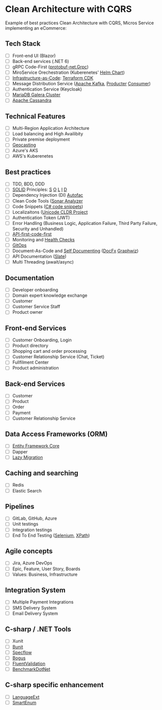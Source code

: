 # Clean Architecture with CQRS
Example of best practices Clean Architecture with CQRS, Micros Service implementing an eCommerce:

## Tech Stack
- [ ] Front-end UI (Blazor)
- [ ] Back-end services (.NET 6)
- [ ] gRPC Code-First ([protobuf-net.Grpc](https://protobuf-net.github.io/protobuf-net.Grpc/))
- [ ] MiroService Orechestration (Kuberenetes' [Helm Chart](https://helm.sh/))
- [ ] [Infrastructure-as-Code](https://en.wikipedia.org/wiki/Infrastructure_as_code): [Terraform CDK](https://github.com/hashicorp/terraform-cdk/blob/main/docs/getting-started/csharp.md)
- [ ] Message Distribution Service ([Apache Kafka](https://kafka.apache.org/), [Producter](https://github.com/confluentinc/confluent-kafka-dotnet/) [Consumer](https://github.com/criteo/kafka-sharp))
- [ ] Authentication Service (Keycloak)
- [ ] [MariaDB Galera Cluster](https://mariadb.com/kb/en/what-is-mariadb-galera-cluster/)
- [ ] [Apache Cassandra](https://cassandra.apache.org/_/index.html)

## Technical Features
- [ ] Multi-Region Application Architecture
- [ ] Load balancing and High Availibity 
- [ ] Private premise deployment
- [ ] [Geocasting](https://en.wikipedia.org/wiki/Geocast)
- [ ] Azure's AKS
- [ ] AWS's Kuberenetes

## Best practices
- [ ] TDD, BDD, DDD
- [ ] [SOLID](https://en.wikipedia.org/wiki/SOLID) Principles: [S](https://en.wikipedia.org/wiki/Single-responsibility_principle) [O](https://en.wikipedia.org/wiki/Open%E2%80%93closed_principle) [L](https://en.wikipedia.org/wiki/Liskov_substitution_principle) [I](https://en.wikipedia.org/wiki/Interface_segregation_principle) [D](https://en.wikipedia.org/wiki/Dependency_inversion_principle)
- [ ] Dependency Injection (DI) [Autofac](https://autofac.org/)
- [ ] Clean Code Tools ([Sonar Analyzer](https://www.nuget.org/packages/SonarAnalyzer.CSharp/)
- [ ] Code Snippets ([C# code snippets](https://docs.microsoft.com/en-us/visualstudio/ide/visual-csharp-code-snippets?view=vs-2022))
- [ ] Localizaitons ([Unicode CLDR Project](https://cldr.unicode.org/)
- [ ] Authentication Token (JWT)
- [ ] Error Handling (Business Logic, Application Failure, Third Party Failure, Security and Unhandled)
- [ ] [API-first-code-first](https://swagger.io/resources/articles/adopting-an-api-first-approach/#:~:text=An%20API%2Dfirst%20approach%20means,be%20consumed%20by%20client%20applications.)
- [ ] Monitoring and [Health Checks](https://docs.microsoft.com/en-us/aspnet/core/host-and-deploy/health-checks?view=aspnetcore-6.0)
- [ ] [GitOps](https://www.gitops.tech/)
- [ ] Document-As-Code and [Self Documenting](https://en.wikipedia.org/wiki/Self-documenting_code) ([DocFx](https://dotnet.github.io/docfx/) [Graphwiz](http://www.graphviz.org/))
- [ ] API Documentation ([Slate](https://github.com/slatedocs/slate))
- [ ] Multi Threading (await/async)

## Documentation
- [ ] Developer onboarding
- [ ] Domain expert knowledge exchange
- [ ] Customer
- [ ] Customer Service Staff
- [ ] Product owner

## Front-end Services
- [ ] Customer Onboarding, Login
- [ ] Product directory
- [ ] Shopping cart and order processing
- [ ] Customer Relationship Service (Chat, Ticket)
- [ ] Fullfilment Center
- [ ] Product administration

## Back-end Services
- [ ] Customer
- [ ] Product
- [ ] Order
- [ ] Payment
- [ ] Customer Relationship Service

## Data Access Frameworks (ORM)
- [ ] [Entity Framework Core](https://docs.microsoft.com/en-us/ef/core/what-is-new/ef-core-6.0/plan)
- [ ] Dapper
- [ ] [Lazy Migration](https://github.com/kennethklee/mongoose-rolling-migration)

## Caching and searching
- [ ] Redis
- [ ] Elastic Search

## Pipelines
- [ ] GitLab, GitHub, Azure
- [ ] Unit testings
- [ ] Integration testings
- [ ] End To End Testing ([Selenium](https://www.selenium.dev/), [XPath](https://en.wikipedia.org/wiki/XPath))

## Agile concepts
- [ ] Jira, Azure DevOps
- [ ] Epic, Feature, User Story, Boards
- [ ] Values: Business, Infrastructure

## Integration System
- [ ] Multiple Payment Integrations
- [ ] SMS Delivery System
- [ ] Email Delivery System

## C-sharp / .NET Tools
- [ ] Xunit
- [ ] [Bunit](https://github.com/bUnit-dev/bUnit)
- [ ] [Specflow](https://github.com/SpecFlowOSS/SpecFlow)
- [ ] [Bogus](https://github.com/bchavez/Bogus)
- [ ] [FluentValidation](https://fluentvalidation.net/)
- [ ] [BenchmarkDotNet](https://github.com/dotnet/BenchmarkDotNet)

## C-sharp specific enhancement
- [ ] [LanguageExt](https://github.com/louthy/language-ext)
- [ ] [SmartEnum](https://github.com/ardalis/SmartEnum)
